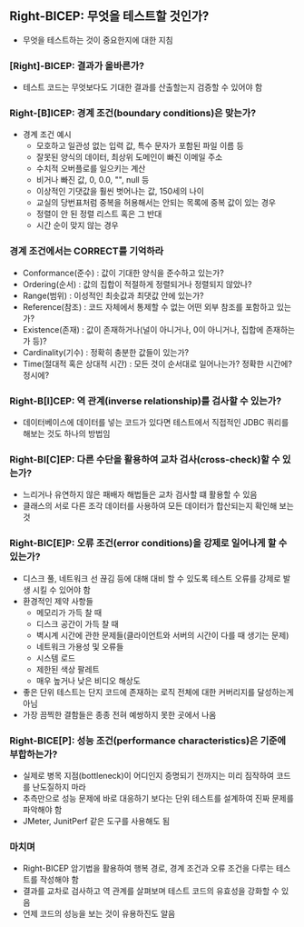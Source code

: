 ## Right-BICEP: 무엇을 테스트할 것인가?
- 무엇을 테스트하는 것이 중요한지에 대한 지침

### [Right]-BICEP: 결과가 올바른가?
- 테스트 코드는 무엇보다도 기대한 결과를 산출할는지 검증할 수 있어야 함

### Right-[B]ICEP: 경계 조건(boundary conditions)은 맞는가?
- 경계 조건 예시
    - 모호하고 일관성 없는 입력 값, 특수 문자가 포함된 파일 이름 등
    - 잘못된 양식의 데이터, 최상위 도메인이 빠진 이메일 주소
    - 수치적 오버플로를 일으키는 계산
    - 비거나 빠진 값, 0, 0.0, "", null 등
    - 이상적인 기댓값을 훨씬 벗어나는 값, 150세의 나이
    - 교실의 당번표처럼 중복을 허용해서는 안되는 목록에 중복 값이 있는 경우
    - 정렬이 안 된 정렬 리스트 혹은 그 반대
    - 시간 순이 맞지 않는 경우
### 경계 조건에서는 CORRECT를 기억하라
- Conformance(준수) : 값이 기대한 양식을 준수하고 있는가?
- Ordering(순서) : 값의 집합이 적절하게 정렬되거나 정렬되지 않았나?
- Range(범위) : 이성적인 최솟값과 최댓값 안에 있는가?
- Reference(참조) : 코드 자체에서 통제할 수 없는 어떤 외부 참조를 포함하고 있는가?
- Existence(존재) : 값이 존재하거나(널이 아니거나, 0이 아니거나, 집합에 존재하는가 등)?
- Cardinality(기수) : 정확히 충분한 값들이 있는가?
- Time(절대적 혹은 상대적 시간) : 모든 것이 순서대로 일어나는가? 정확한 시간에? 정시에?

### Right-B[I]CEP: 역 관계(inverse relationship)를 검사할 수 있는가?
- 데이터베이스에 데이터를 넣는 코드가 있다면 테스트에서 직접적인 JDBC 쿼리를 해보는 것도 하나의 방법임

### Right-BI[C]EP: 다른 수단을 활용하여 교차 검사(cross-check)할 수 있는가?
- 느리거나 유연하지 않은 패배자 해법들은 교차 검사할 떄 활용할 수 있음
- 클래스의 서로 다른 조각 데이터를 사용하여 모든 데이터가 합산되는지 확인해 보는 것

### Right-BIC[E]P: 오류 조건(error conditions)을 강제로 일어나게 할 수 있는가?
- 디스크 풀, 네트워크 선 끊김 등에 대해 대비 할 수 있도록 테스트 오류를 강제로 발생 시킬 수 있어야 함
- 환경적인 제약 사항들
    - 메모리가 가득 찰 때
    - 디스크 공간이 가득 찰 때
    - 벽시계 시간에 관한 문제들(클라이언트와 서버의 시간이 다를 때 생기는 문제)
    - 네트워크 가용성 및 오류들
    - 시스템 로드
    - 제한된 색상 팔레트
    - 매우 높거나 낮은 비디오 해상도
- 좋은 단위 테스트는 단지 코드에 존재하는 로직 전체에 대한 커버리지를 달성하는게 아님
- 가장 끔찍한 결함들은 종종 전혀 예쌍하지 못한 곳에서 나옴

### Right-BICE[P]: 성능 조건(performance characteristics)은 기준에 부합하는가?
- 실제로 병목 지점(bottleneck)이 어디인지 증명되기 전까지는 미리 짐작하여 코드를 난도질하지 마라
- 추측만으로 성능 문제에 바로 대응하기 보다는 단위 테스트를 설계하여 진짜 문제를 파악해야 함
- JMeter, JunitPerf 같은 도구를 사용해도 됨

### 마치며
- Right-BICEP 암기법을 활용하여 행복 경로, 경계 조건과 오류 조건을 다루는 테스트를 작성해야 함
- 결과를 교차로 검사하고 역 관계를 살펴보며 테스트 코드의 유효성을 강화할 수 있음
- 언제 코드의 성능을 보는 것이 유용하진도 알음